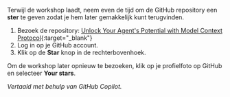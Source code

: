 Terwijl de workshop laadt, neem even de tijd om de GitHub repository een **ster** te geven zodat je hem later gemakkelijk kunt terugvinden.

1. Bezoek de repository: [Unlock Your Agent's Potential with Model Context Protocol](https://github.com/microsoft/aitour26-WRK540-unlock-your-agents-potential-with-model-context-protocol){:target="_blank"}
2. Log in op je GitHub account.
3. Klik op de **Star** knop in de rechterbovenhoek.

Om de workshop later opnieuw te bezoeken, klik op je profielfoto op GitHub en selecteer **Your stars**.

*Vertaald met behulp van GitHub Copilot.*
